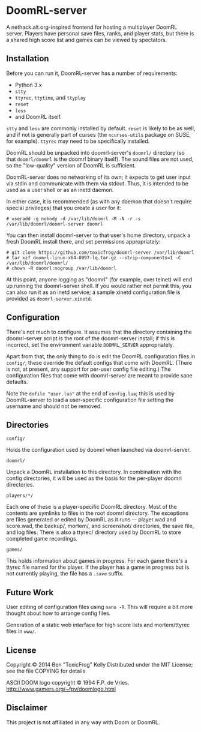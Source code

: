 # DoomRL-server

A nethack.alt.org-inspired frontend for hosting a multiplayer DoomRL server. Players have personal save files, ranks, and player stats, but there is a shared high score list and games can be viewed by spectators.

## Installation

Before you can run it, DoomRL-server has a number of requirements:

- Python 3.x
- `stty`
- `ttyrec`, `ttytime`, and `ttyplay`
- `reset`
- `less`
- and DoomRL itself.

`stty` and `less` are commonly installed by default. `reset` is likely to be as well, and if not is generally part of curses (the `ncurses-utils` package on SUSE, for example). `ttyrec` may need to be specifically installed.

DoomRL should be unpacked into doomrl-server's `doomrl/` directory (so that `doomrl/doomrl` is the doomrl binary itself). The sound files are not used, so the "low-quality" version of DoomRL is sufficient.

DoomRL-server does no networking of its own; it expects to get user input via stdin and communicate with them via stdout. Thus, it is intended to be used as a user shell or as an inetd daemon.

In either case, it is recommended (as with any daemon that doesn't require special privileges) that you create a user for it:

    # useradd -g nobody -d /var/lib/doomrl -M -N -r -s /var/lib/doomrl/doomrl-server doomrl

You can then install doomrl-server to that user's home directory, unpack a fresh DoomRL install there, and set permissions appropriately:

    # git clone https://github.com/toxicfrog/doomrl-server /var/lib/doomrl
    # tar xzf doomrl-linux-x64-0997-lq.tar.gz --strip-components=1 -C /var/lib/doomrl/doomrl/
    # chown -R doomrl:nogroup /var/lib/doomrl

At this point, anyone logging as "doomrl" (for example, over telnet) will end up running the doomrl-server shell. If you would rather not permit this, you can also run it as an inetd service; a sample xinetd configuration file is provided as `doomrl-server.xinetd`.

## Configuration

There's not much to configure. It assumes that the directory containing the doomrl-server script is the root of the doomrl-server install; if this is incorrect, set the environment variable `DOOMRL_SERVER` appropriately.

Apart from that, the only thing to do is edit the DoomRL configuration files in `config/`; these override the default configs that come with DoomRL. (There is not, at present, any support for per-user config file editing.) The configuration files that come with doomrl-server are meant to provide sane defaults.

Note the `dofile "user.lua"` at the end of `config.lua`; this is used by DoomRL-server to load a user-specific configuration file setting the username and should not be removed.

## Directories

    config/

Holds the configuration used by doomrl when launched via doomrl-server.

    doomrl/

Unpack a DoomRL installation to this directory. In combination with the config directories, it will be used as the basis for the per-player doomrl directories.

    players/*/

Each one of these is a player-specific DoomRL directory. Most of the contents are symlinks to files in the root doomrl directory. The exceptions are files generated or edited by DoomRL as it runs -- player.wad and score.wad, the backup/, mortem/, and screenshot/ directories, the save file, and log files. There is also a ttyrec/ directory used by DoomRL to store completed game recordings.

    games/

This holds information about games in progress. For each game there's a ttyrec file named for the player. If the player has a game in progress but is not currently playing, the file has a `.save` suffix.

## Future Work

User editing of configuration files using `nano -R`. This will require a bit more thought about how to arrange config files.

Generation of a static web interface for high score lists and mortem/ttyrec files in `www/`.

## License

Copyright © 2014 Ben "ToxicFrog" Kelly
Distributed under the MIT License; see the file COPYING for details.

ASCII DOOM logo copyright © 1994 F.P. de Vries.
http://www.gamers.org/~fpv/doomlogo.html

## Disclaimer

This project is not affiliated in any way with Doom or DoomRL.
